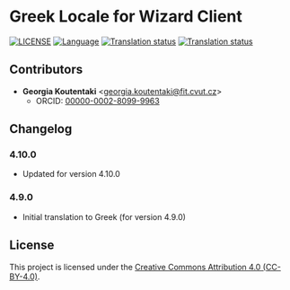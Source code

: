 # Greek Locale for Wizard Client

[![LICENSE](https://img.shields.io/github/license/ds-wizard/wizard-client-locales)](LICENSE)
[![Language](https://img.shields.io/badge/ISO%20639--1-el-blue)](https://en.wikipedia.org/wiki/Greek_language)
[![Translation status](https://img.shields.io/badge/translated-100%25-brightgreen)](https://localize.ds-wizard.org/engage/wizard-client/el/)
[![Translation status](https://localize.ds-wizard.org/widgets/wizard-client/el/wizard-client-4-10-0/svg-badge.svg)](https://localize.ds-wizard.org/engage/wizard-client/el/)

## Contributors

* **Georgia Koutentaki** <[georgia.koutentaki@fit.cvut.cz](mailto:georgia.koutentaki@fit.cvut.cz)>
  * ORCID: [00000-0002-8099-9963](https://orcid.org/0000-0002-8099-9963)

## Changelog

### 4.10.0

* Updated for version 4.10.0

### 4.9.0

* Initial translation to Greek (for version 4.9.0)


## License

This project is licensed under the [Creative Commons Attribution 4.0 (CC-BY-4.0)](https://creativecommons.org/licenses/by/4.0/).
